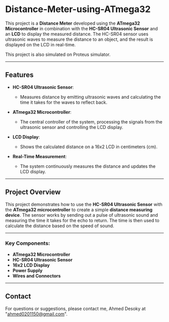 # Distance-Meter-using-ATmega32

This project is a **Distance Meter** developed using the **ATmega32 Microcontroller** in combination with the **HC-SR04 Ultrasonic Sensor** and an **LCD** to display the measured distance. The HC-SR04 sensor uses ultrasonic waves to measure the distance to an object, and the result is displayed on the LCD in real-time.

This project is also simulated on Proteus simulator.

---

## Features

- **HC-SR04 Ultrasonic Sensor**: 
  - Measures distance by emitting ultrasonic waves and calculating the time it takes for the waves to reflect back.
  
- **ATmega32 Microcontroller**: 
  - The central controller of the system, processing the signals from the ultrasonic sensor and controlling the LCD display.

- **LCD Display**: 
  - Shows the calculated distance on a 16x2 LCD in centimeters (cm).

- **Real-Time Measurement**: 
  - The system continuously measures the distance and updates the LCD display.

---

## Project Overview

This project demonstrates how to use the **HC-SR04 Ultrasonic Sensor** with the **ATmega32 microcontroller** to create a simple **distance measuring device**. The sensor works by sending out a pulse of ultrasonic sound and measuring the time it takes for the echo to return. The time is then used to calculate the distance based on the speed of sound.

---

### Key Components:

- **ATmega32 Microcontroller**
- **HC-SR04 Ultrasonic Sensor**
- **16x2 LCD Display**
- **Power Supply**
- **Wires and Connectors**

---

## Contact 

For questions or suggestions, please contact me, Ahmed Desoky at "ahmed0201150@gmail.com".
